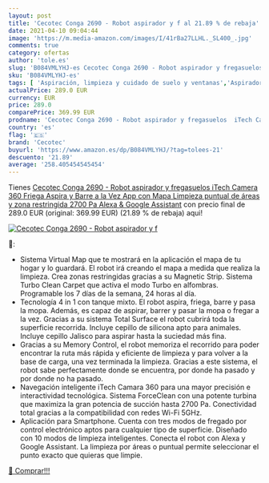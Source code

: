 ```yaml
---
layout: post
title: 'Cecotec Conga 2690 - Robot aspirador y f al 21.89 % de rebaja'
date: 2021-04-10 09:04:44
image: 'https://m.media-amazon.com/images/I/41rBa27LLHL._SL400_.jpg'
comments: true
category: ofertas
author: 'tole.es'
slug: 'B084VMLYHJ-es Cecotec Conga 2690 - Robot aspirador y fregasuelos iTech...'
sku: 'B084VMLYHJ-es'
tags: [ 'Aspiración, limpieza y cuidado de suelo y ventanas','Aspiradoras','Hogar y cocina','Robots aspiradores','alexa','cecotec', ]
actualPrice: 289.0 EUR
currency: EUR
price: 289.0
comparePrice: 369.99 EUR
prodname: 'Cecotec Conga 2690 - Robot aspirador y fregasuelos  iTech Camera 360  Friega  Aspira y Barre a la Vez  App con Mapa  Limpieza puntual  de áreas y zona restringida  2700 Pa  Alexa & Google Assistant'
country: 'es'
flag: '🇪🇸'
brand: 'Cecotec'
buyurl: 'https://www.amazon.es/dp/B084VMLYHJ/?tag=tolees-21'
descuento: '21.89'
average: '258.405454545454'
---
```


Tienes [Cecotec Conga 2690 - Robot aspirador y fregasuelos  iTech Camera 360  Friega  Aspira y Barre a la Vez  App con Mapa  Limpieza puntual  de áreas y zona restringida  2700 Pa  Alexa & Google Assistant](https://www.amazon.es/dp/B084VMLYHJ/?tag=tolees-21) con precio final de  289.0 EUR (original: 369.99 EUR) (21.89 %  de rebaja) aqui!

[![Cecotec Conga 2690 - Robot aspirador y f](https://m.media-amazon.com/images/I/41rBa27LLHL._SL400_.jpg)](https://www.amazon.es/dp/B084VMLYHJ/?tag=tolees-21)

🔎:

- Sistema Virtual Map que te mostrará en la aplicación el mapa de tu hogar y lo guardará. El robot irá creando el mapa a medida que realiza la limpieza. Crea zonas restringidas gracias a su Magnetic Strip. Sistema Turbo Clean Carpet que activa el modo Turbo en alfombras. Programable los 7 días de la semana, 24 horas al día.
- Tecnología 4 in 1 con tanque mixto. El robot aspira, friega, barre y pasa la mopa. Además, es capaz de aspirar, barrer y pasar la mopa o fregar a la vez. Gracias a su sistema Total Surface el robot cubrirá toda la superficie recorrida. Incluye cepillo de silicona apto para animales. Incluye cepillo Jalisco para aspirar hasta la suciedad más fina.
- Gracias a su Memory Control, el robot memoriza el recorrido para poder encontrar la ruta más rápida y eficiente de limpieza y para volver a la base de carga, una vez terminada la limpieza. Gracias a este sistema, el robot sabe perfectamente donde se encuentra, por donde ha pasado y por donde no ha pasado.
- Navegación inteligente iTech Camara 360 para una mayor precisión e interactividad tecnológica. Sistema ForceClean con una potente turbina que maximiza la gran potencia de succión hasta 2700 Pa. Conectividad total gracias a la compatibilidad con redes Wi-Fi 5GHz.
- Aplicación para Smartphone. Cuenta con tres modos de fregado por control electrónico aptos para cualquier tipo de superficie. Diseñado con 10 modos de limpieza inteligentes. Conecta el robot con Alexa y Google Assistant. La limpieza por áreas o puntual permite seleccionar el punto exacto que quieras que limpie.

[🛒 Comprar!!!](https://www.amazon.es/dp/B084VMLYHJ/?tag=tolees-21)
